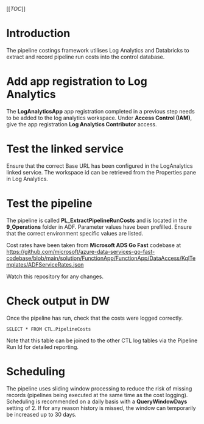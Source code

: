[[_TOC_]]


# Introduction

The pipeline costings framework utilises Log Analytics and Databricks to extract and record pipeline run costs into the control database.

# Add app registration to Log Analytics

The **LogAnalyticsApp** app registration completed in a previous step needs to be added to the log analytics workspace. Under **Access Control (IAM)**, give the app registration **Log Analytics Contributor** access.

# Test the linked service

Ensure that the correct Base URL has been configured in the LogAnalytics linked service. The workspace id can be retrieved from the Properties pane in Log Analytics.

# Test the pipeline

The pipeline is called **PL_ExtractPipelineRunCosts** and is located in the **9_Operations** folder in ADF. Parameter values have been prefilled. Ensure that the correct environment specific values are listed.

Cost rates have been taken from **Microsoft ADS Go Fast** codebase at https://github.com/microsoft/azure-data-services-go-fast-codebase/blob/main/solution/FunctionApp/FunctionApp/DataAccess/KqlTemplates/ADFServiceRates.json

Watch this repository for any changes.

# Check output in DW

Once the pipeline has run, check that the costs were logged correctly.

`SELECT * FROM CTL.PipelineCosts`

Note that this table can be joined to the other CTL log tables via the Pipeline Run Id for detailed reporting.

# Scheduling

The pipeline uses sliding window processing to reduce the risk of missing records (pipelines being executed at the same time as the cost logging). Scheduling is recommended on a daily basis with a **QueryWindowDays** setting of 2. If for any reason history is missed, the window can temporarily be increased up to 30 days.